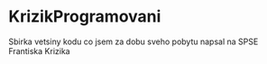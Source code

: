 # KrizikProgramovani
Sbirka vetsiny kodu co jsem za dobu sveho pobytu napsal na SPSE Frantiska Krizika
